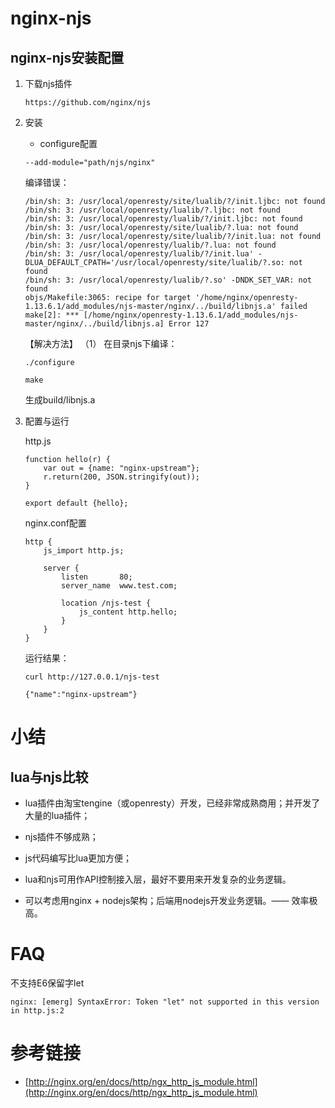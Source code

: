 

# nginx-njs

## nginx-njs安装配置

1. 下载njs插件
    ```
    https://github.com/nginx/njs
    ```

1. 安装

    * configure配置
    ```
    --add-module="path/njs/nginx"
    ```

    编译错误：
    ```
    /bin/sh: 3: /usr/local/openresty/site/lualib/?/init.ljbc: not found
    /bin/sh: 3: /usr/local/openresty/lualib/?.ljbc: not found
    /bin/sh: 3: /usr/local/openresty/lualib/?/init.ljbc: not found
    /bin/sh: 3: /usr/local/openresty/site/lualib/?.lua: not found
    /bin/sh: 3: /usr/local/openresty/site/lualib/?/init.lua: not found
    /bin/sh: 3: /usr/local/openresty/lualib/?.lua: not found
    /bin/sh: 3: /usr/local/openresty/lualib/?/init.lua' -DLUA_DEFAULT_CPATH='/usr/local/openresty/site/lualib/?.so: not found
    /bin/sh: 3: /usr/local/openresty/lualib/?.so' -DNDK_SET_VAR: not found
    objs/Makefile:3065: recipe for target '/home/nginx/openresty-1.13.6.1/add_modules/njs-master/nginx/../build/libnjs.a' failed
    make[2]: *** [/home/nginx/openresty-1.13.6.1/add_modules/njs-master/nginx/../build/libnjs.a] Error 127
    ```

    【解决方法】
    （1） 在目录njs下编译：
    ```
    ./configure

    make
    ```
    生成build/libnjs.a

1. 配置与运行

    http.js
    ```
    function hello(r) {
        var out = {name: "nginx-upstream"};
        r.return(200, JSON.stringify(out));
    }

    export default {hello};
    ```

    nginx.conf配置
    ```
    http {
        js_import http.js;
        
        server {
            listen       80;
            server_name  www.test.com;
            
            location /njs-test {
                js_content http.hello;
            }
        }
    }    
    ```

    运行结果：
    ```
    curl http://127.0.0.1/njs-test
    
    {"name":"nginx-upstream"}
    ```

# 小结

## lua与njs比较

* lua插件由淘宝tengine（或openresty）开发，已经非常成熟商用；并开发了大量的lua插件；

* njs插件不够成熟；

* js代码编写比lua更加方便；

* lua和njs可用作API控制接入层，最好不要用来开发复杂的业务逻辑。

* 可以考虑用nginx + nodejs架构；后端用nodejs开发业务逻辑。—— 效率极高。

# FAQ

不支持E6保留字let
```
nginx: [emerg] SyntaxError: Token "let" not supported in this version in http.js:2
```

# 参考链接

- [http://nginx.org/en/docs/http/ngx_http_js_module.html](http://nginx.org/en/docs/http/ngx_http_js_module.html)




